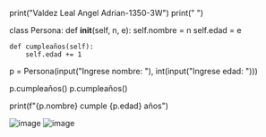 print("Valdez Leal Angel Adrian-1350-3W")
print(" ")

class Persona:
    def __init__(self, n, e):
        self.nombre = n
        self.edad = e

    def cumpleaños(self):
        self.edad += 1

p = Persona(input("Ingrese nombre: "), int(input("Ingrese edad: ")))

p.cumpleaños()
p.cumpleaños()

print(f"{p.nombre} cumple {p.edad} años")

![image](https://github.com/user-attachments/assets/5a222b5a-fe6a-46eb-adb5-82187096360c)
![image](https://github.com/user-attachments/assets/9c918e6f-45ff-448e-a1dc-8c1b19d15ff9)

